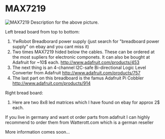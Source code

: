 # MAX7219

![MAX7219](https://raw.github.com/TMuel1123/RaspberryPi/master/MAX7219/img/max7219.jpg)
Description for the above picture.

Left bread board from top to bottom:
  1. YwRobot Breadborard power supply (just search for "breadboard power supply" on ebay and you cant miss it)
  2. Two times MAX7219 hided below the cables. These can be ordered at the most supliers for electronic componets. It can also be bought at Adafruit for ~10$ each. http://www.adafruit.com/products/453
  3. The next thing is an 4-channel I2C-safe Bi-directional Logic Level Converter from Adafruit http://www.adafruit.com/products/757
  4. The last part on this breadboard is the famus Adafruit Pi Cobbler http://www.adafruit.com/products/914
  
Right bread board:
  1. Here are two 8x8 led matrices which I have found on ebay for approx 2$ each.

If you live in germany and want ot order parts from adafruit I can highly recommend to order them from Watterott.com which is a german reseller

More information comes soon...

  
